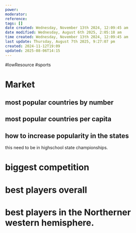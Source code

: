 ```yaml
---
power: 
moderator: 
reference: 
tags: []
date created: Wednesday, November 13th 2024, 12:09:45 am
date modified: Wednesday, August 6th 2025, 2:05:18 am
time created: Wednesday, November 13th 2024, 12:09:45 am
last update: Thursday, August 7th 2025, 9:27:07 pm
created: 2024-11-12T19:09
updated: 2025-08-06T14:15
---
```

#lowResource #sports 

# Market

## most popular countries by number
## most popular countries per capita

## how to increase popularity in the states
this need to be in highschool state championships.

# biggest competition


# best players overall

# best players in the Northerner western hemisphere.